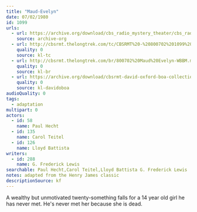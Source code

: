 ```yaml
---
title: "Maud-Evelyn"
date: 07/02/1980
id: 1099
urls: 
  - url: https://archive.org/download/cbs_radio_mystery_theater/cbs_radio_mystery_theater-1051-1100.zip/cbs_radio_mystery_theater-1051-1100%2Fcbsrmt_1099_maud_evelyn.mp3
    source: archive-org
  - url: http://cbsrmt.thelongtrek.com/tc/CBSRMT%20-%20800702%201099%20Maud-Evelyn_tc.mp3
    quality: 0
    source: kl-tc
  - url: http://cbsrmt.thelongtrek.com/br/800702%20Maud%20Evelyn-WBBM.mp3
    quality: 0
    source: kl-br
  - url: https://archive.org/download/cbsrmt-david-oxford-boa-collection/CBSRMT-800702-1099-Maud-Evelyn-(128-48)_WBBM-JE-{BoA}.mp3
    quality: 0
    source: kl-davidoboa
audioQuality: 0
tags: 
  - adaptation
multipart: 0
actors:  
  - id: 58
    name: Paul Hecht  
  - id: 135
    name: Carol Teitel  
  - id: 126
    name: Lloyd Battista
writers:  
  - id: 288
    name: G. Frederick Lewis
searchable: Paul Hecht,Carol Teitel,Lloyd Battista G. Frederick Lewis
notes: adapted from the Henry James classic
descriptionSource: kf
---
```

A wealthy but unmotivated twenty-something falls for a 14 year old girl he has never met. He's never met her because she is dead.